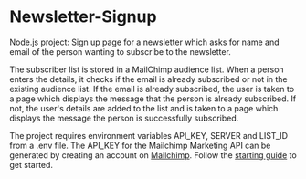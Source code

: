 # Newsletter-Signup
Node.js project: Sign up page for a newsletter which asks for name and email of the person wanting to subscribe to the newsletter.

The subscriber list is stored in a MailChimp audience list.
When a person enters the details, it checks if the email is already subscribed or not in the existing audience list.
If the email is already subscribed, the user is taken to a page which displays the message that the person is already subscribed.
If not, the user's details are added to the list and is taken to a page which displays the message the person is successfully subscribed.

The project requires environment variables API_KEY, SERVER and LIST_ID from a .env file.
The API_KEY for the Mailchimp Marketing API can be generated by creating an account on [Mailchimp](https://login.mailchimp.com/signup/).
Follow the [starting guide](https://mailchimp.com/developer/marketing/guides/quick-start/) to get started.

